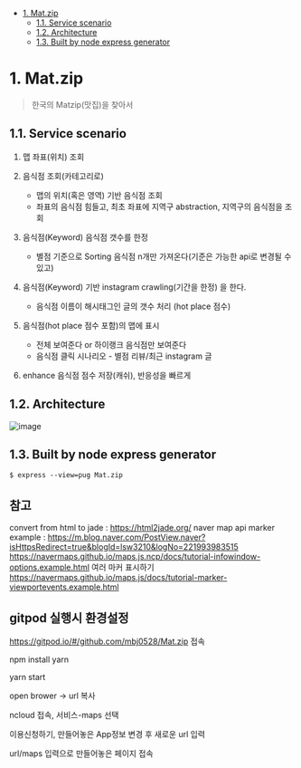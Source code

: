 <!-- TOC -->

- [1. Mat.zip](#1-matzip)
  - [1.1. Service scenario](#11-service-scenario)
  - [1.2. Architecture](#12-architecture)
  - [1.3. Built by node express generator](#13-built-by-node-express-generator)

<!-- /TOC -->
# 1. Mat.zip

> 한국의 Matzip(맛집)을 찾아서

## 1.1. Service scenario

1. 맵 좌표(위치) 조회

2. 음식점 조회(카테고리로)

   - 맵의 위치(혹은 영역) 기반 음식점 조회
   - 좌표의 음식점 힘들고, 최초 좌표에 지역구 abstraction, 지역구의 음식점을 조회

3. 음식점(Keyword) 음식점 갯수를 한정

   - 별점 기준으로 Sorting 음식점 n개만 가져온다(기준은 가능한 api로 변경될 수 있고)

4. 음식점(Keyword) 기반 instagram crawling(기간을 한정) 을 한다.

   - 음식점 이름이 해시태그인 글의 갯수 처리 (hot place 점수)

5. 음식점(hot place 점수 포함)의  맵에 표시

   - 전체 보여준다 or 하이랭크 음식점만 보여준다
   - 음식점 클릭 시나리오 - 별점 리뷰/최근 instagram 글

6. enhance 음식점 점수 저장(캐쉬), 반응성을 빠르게

## 1.2. Architecture
![image](https://user-images.githubusercontent.com/29352783/113153835-6dbd9480-9272-11eb-9e55-afbf72d7728a.png)

## 1.3. Built by node express generator
```
$ express --view=pug Mat.zip
```

## 참고
convert from html to jade : https://html2jade.org/
naver map api marker example : https://m.blog.naver.com/PostView.naver?isHttpsRedirect=true&blogId=lsw3210&logNo=221993983515
https://navermaps.github.io/maps.js.ncp/docs/tutorial-infowindow-options.example.html
여러 마커 표시하기
https://navermaps.github.io/maps.js/docs/tutorial-marker-viewportevents.example.html

## gitpod 실행시 환경설정
https://gitpod.io/#/github.com/mbj0528/Mat.zip 접속

npm install yarn

yarn start

open brower -> url 복사

ncloud 접속, 서비스-maps 선택

이용신청하기, 만들어놓은 App정보 변경 후 새로운 url 입력

url/maps 입력으로 만들어놓은 페이지 접속